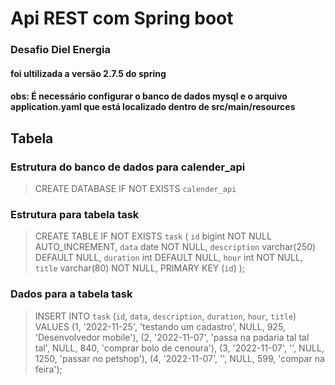 
# Api REST com Spring boot
### Desafio Diel Energia
#### foi ultilizada a versão 2.7.5 do spring
#### obs: É necessário configurar o banco de dados mysql e o arquivo application.yaml que está localizado dentro de src/main/resources

## Tabela
### Estrutura do banco de dados para calender_api

>CREATE DATABASE IF NOT EXISTS `calender_api`

### Estrutura para tabela task
> CREATE TABLE IF NOT EXISTS `task` (
`id` bigint NOT NULL AUTO_INCREMENT,
`data` date NOT NULL,
`description` varchar(250) DEFAULT NULL,
`duration` int DEFAULT NULL,
`hour` int NOT NULL,
`title` varchar(80) NOT NULL,
PRIMARY KEY (`id`)
);

### Dados para a tabela task

>INSERT INTO `task` (`id`, `data`, `description`, `duration`, `hour`, `title`) VALUES
(1, '2022-11-25', 'testando um cadastro', NULL, 925, 'Desenvolvedor mobile'),
(2, '2022-11-07', 'passa na padaria tal tal tal', NULL, 840, 'comprar bolo de cenoura'),
(3, '2022-11-07', '', NULL, 1250, 'passar no petshop'),
(4, '2022-11-07', '', NULL, 599, 'compar na feira');
